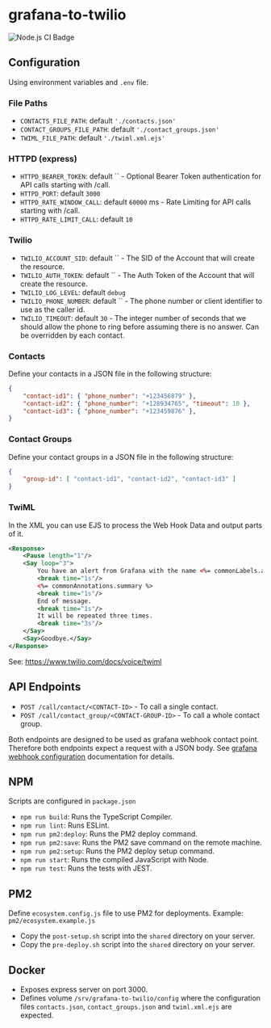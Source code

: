 # grafana-to-twilio

![Node.js CI Badge](https://github.com/michaelshof/grafana-to-twilio/actions/workflows/node.js.yml/badge.svg)

## Configuration

Using environment variables and `.env` file.

### File Paths

- `CONTACTS_FILE_PATH`: default `'./contacts.json'`
- `CONTACT_GROUPS_FILE_PATH`: default `'./contact_groups.json'`
- `TWIML_FILE_PATH`: default `'./twiml.xml.ejs'`

### HTTPD (express)

- `HTTPD_BEARER_TOKEN`: default `` - Optional Bearer Token authentication for API calls starting with /call.
- `HTTPD_PORT`: default `3000`
- `HTTPD_RATE_WINDOW_CALL`: default `60000` ms - Rate Limiting for API calls starting with /call.
- `HTTPD_RATE_LIMIT_CALL`: default `10`

### Twilio

- `TWILIO_ACCOUNT_SID`: default `` - The SID of the Account that will create the resource.
- `TWILIO_AUTH_TOKEN`: default `` - The Auth Token of the Account that will create the resource.
- `TWILIO_LOG_LEVEL`: default `debug`
- `TWILIO_PHONE_NUMBER`: default `` - The phone number or client identifier to use as the caller id.
- `TWILIO_TIMEOUT`: default `30` - The integer number of seconds that we should allow the phone to ring before assuming there is no answer. Can be overridden by each contact.

### Contacts

Define your contacts in a JSON file in the following structure:

```json
{
    "contact-id1": { "phone_number": "+123456879" },
    "contact-id2": { "phone_number": "+128934765", "timeout": 10 },
    "contact-id3": { "phone_number": "+123459876" },
}
```

### Contact Groups

Define your contact groups in a JSON file in the following structure:

```json
{
    "group-id": [ "contact-id1", "contact-id2", "contact-id3" ]
}
```

### TwiML

In the XML you can use EJS to process the Web Hook Data and output parts of it.

```xml
<Response>
	<Pause length="1"/>
	<Say loop="3">
		You have an alert from Grafana with the name <%= commonLabels.alertname %>. Message:
		<break time="1s"/>
		<%= commonAnnotations.summary %>
		<break time="1s"/>
		End of message.
		<break time="1s"/>
		It will be repeated three times.
		<break time="3s"/>
	</Say>
	<Say>Goodbye.</Say>
</Response>
```

See: https://www.twilio.com/docs/voice/twiml

## API Endpoints

- `POST /call/contact/<CONTACT-ID>` - To call a single contact.
- `POST /call/contact_group/<CONTACT-GROUP-ID>` - To call a whole contact group.

Both endpoints are designed to be used as grafana webhook contact point. Therefore both endpoints expect a request with a JSON body. See [grafana webhook configuration](https://grafana.com/docs/grafana/latest/alerting/configure-notifications/manage-contact-points/integrations/webhook-notifier/) documentation for details.

## NPM

Scripts are configured in `package.json`

* `npm run build`: Runs the TypeScript Compiler.
* `npm run lint`: Runs ESLint.
* `npm run pm2:deploy`: Runs the PM2 deploy command.
* `npm run pm2:save`: Runs the PM2 save command on the remote machine.
* `npm run pm2:setup`: Runs the PM2 deploy setup command.
* `npm run start`: Runs the compiled JavaScript with Node.
* `npm run test`: Runs the tests with JEST.

## PM2

Define `ecosystem.config.js` file to use PM2 for deployments. Example: `pm2/ecosystem.example.js`

* Copy the `post-setup.sh` script into the `shared` directory on your server.
* Copy the `pre-deploy.sh` script into the `shared` directory on your server.

## Docker

* Exposes express server on port 3000.
* Defines volume `/srv/grafana-to-twilio/config` where the configuration files `contacts.json`, `contact_groups.json` and `twiml.xml.ejs` are expected.
